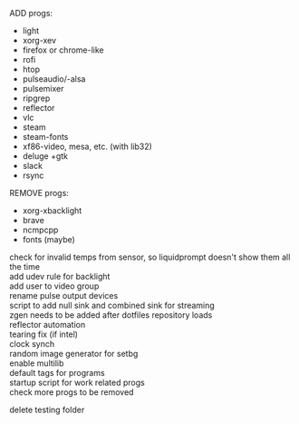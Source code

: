 ADD progs:
- light 
- xorg-xev
- firefox or chrome-like
- rofi
- htop
- pulseaudio/-alsa
- pulsemixer
- ripgrep
- reflector
- vlc
- steam
- steam-fonts
- xf86-video, mesa, etc. (with lib32)
- deluge +gtk
- slack
- rsync

REMOVE progs:  
- xorg-xbacklight
- brave
- ncmpcpp
- fonts (maybe)

check for invalid temps from sensor, so liquidprompt doesn't show them all the time  
add udev rule for backlight  
add user to video group  
rename pulse output devices  
script to add null sink and combined sink for streaming  
zgen needs to be added after dotfiles repository loads  
reflector automation  
tearing fix (if intel)   
clock synch  
random image generator for setbg  
enable multilib  
default tags for programs  
startup script for work related progs  
check more progs to be removed

delete testing folder
